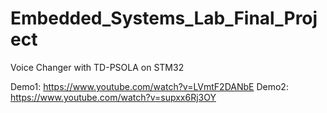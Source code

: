 # Embedded_Systems_Lab_Final_Project

Voice Changer with TD-PSOLA on STM32

Demo1: https://www.youtube.com/watch?v=LVmtF2DANbE
Demo2: https://www.youtube.com/watch?v=supxx6Rj3OY